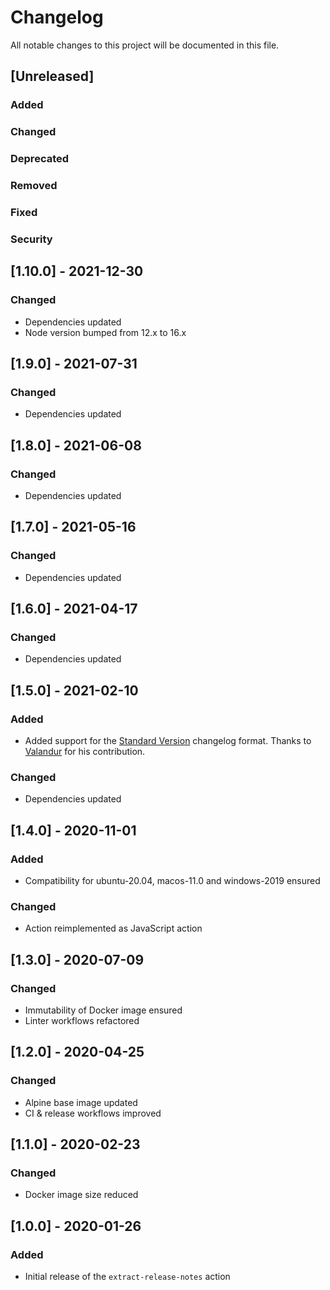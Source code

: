 <!-- SPDX-License-Identifier: MIT -->

# Changelog

All notable changes to this project will be documented in this file.

## [Unreleased]

### Added

### Changed

### Deprecated

### Removed

### Fixed

### Security

## [1.10.0] - 2021-12-30

### Changed

- Dependencies updated
- Node version bumped from 12.x to 16.x

## [1.9.0] - 2021-07-31

### Changed

- Dependencies updated

## [1.8.0] - 2021-06-08

### Changed

- Dependencies updated

## [1.7.0] - 2021-05-16

### Changed

- Dependencies updated

## [1.6.0] - 2021-04-17

### Changed

- Dependencies updated

## [1.5.0] - 2021-02-10

### Added

- Added support for the [Standard Version](https://github.com/conventional-changelog/standard-version) changelog format. Thanks to [Valandur](https://github.com/Valandur) for his contribution.

### Changed

- Dependencies updated

## [1.4.0] - 2020-11-01

### Added

- Compatibility for ubuntu-20.04, macos-11.0 and windows-2019 ensured

### Changed

- Action reimplemented as JavaScript action

## [1.3.0] - 2020-07-09

### Changed

- Immutability of Docker image ensured
- Linter workflows refactored

## [1.2.0] - 2020-04-25

### Changed

- Alpine base image updated
- CI & release workflows improved

## [1.1.0] - 2020-02-23

### Changed

- Docker image size reduced

## [1.0.0] - 2020-01-26

### Added

- Initial release of the `extract-release-notes` action
